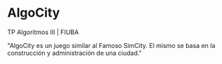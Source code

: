 AlgoCity
========

TP Algoritmos III | FIUBA

"AlgoCity es un juego similar al Famoso SimCity. El mismo se basa en la construcción y administración de una ciudad."
